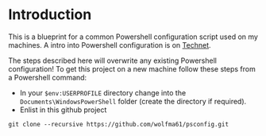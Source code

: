 # Introduction

This is a blueprint for a common Powershell configuration script used on my machines. A intro into Powershell configuration is on [Technet](https://technet.microsoft.com/en-us/library/bb613488).

The steps described here will overwrite any existing Powershell configuration! To get this project on a new machine follow these steps from a Powershell command:

- In your `$env:USERPROFILE` directory change into the `Documents\WindowsPowerShell` folder (create the directory if required).
- Enlist in this github project

```
git clone --recursive https://github.com/wolfma61/psconfig.git
```
